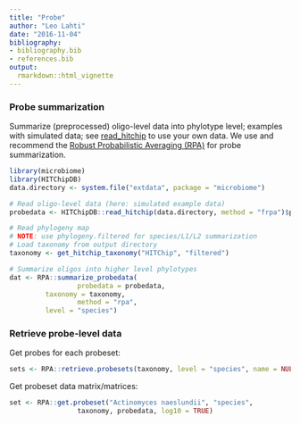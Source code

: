```yaml
---
title: "Probe"
author: "Leo Lahti"
date: "2016-11-04"
bibliography: 
- bibliography.bib
- references.bib
output: 
  rmarkdown::html_vignette
---
```

<!--
  %\VignetteEngine{knitr::rmarkdown}
  %\VignetteIndexEntry{microbiome tutorial - probe}
  %\usepackage[utf8]{inputenc}
  %\VignetteEncoding{UTF-8}  
-->


### Probe summarization

Summarize (preprocessed) oligo-level data into phylotype level; examples with simulated data; see [read_hitchip](reading) to use your own data. We use and recommend the [Robust Probabilistic Averaging (RPA)](https://github.com/antagomir/RPA/wiki) for probe summarization.



```r
library(microbiome)
library(HITChipDB)
data.directory <- system.file("extdata", package = "microbiome")

# Read oligo-level data (here: simulated example data)
probedata <- HITChipDB::read_hitchip(data.directory, method = "frpa")$probedata

# Read phylogeny map
# NOTE: use phylogeny.filtered for species/L1/L2 summarization
# Load taxonomy from output directory
taxonomy <- get_hitchip_taxonomy("HITChip", "filtered")

# Summarize oligos into higher level phylotypes
dat <- RPA::summarize_probedata(
                 probedata = probedata,
		 taxonomy = taxonomy, 
                 method = "rpa",
		 level = "species")
```


### Retrieve probe-level data

Get probes for each probeset:


```r
sets <- RPA::retrieve.probesets(taxonomy, level = "species", name = NULL)
```


Get probeset data matrix/matrices:


```r
set <- RPA::get.probeset("Actinomyces naeslundii", "species",
       		     taxonomy, probedata, log10 = TRUE)
```





